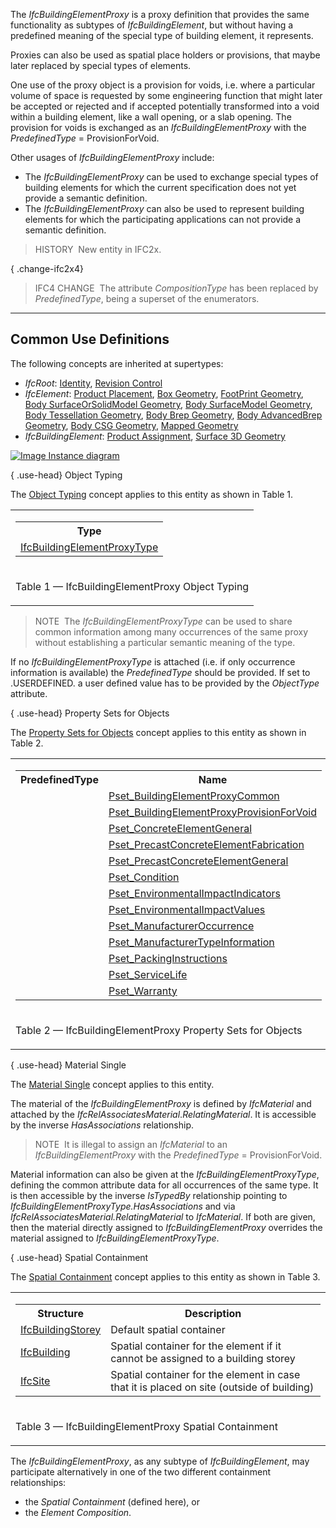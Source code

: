 ﻿The _IfcBuildingElementProxy_ is a proxy definition that provides the same functionality as subtypes of _IfcBuildingElement_, but without having a predefined meaning of the special type of building element, it represents.

Proxies can also be used as spatial place holders or provisions, that maybe later replaced by special types of elements.

One use of the proxy object is a provision for voids, i.e. where a particular volume of space is requested by some engineering function that might later be accepted or rejected and if accepted potentially transformed into a void within a building element, like a wall opening, or a slab opening. The provision for voids is exchanged as an _IfcBuildingElementProxy_ with the _PredefinedType_ = ProvisionForVoid.

Other usages of _IfcBuildingElementProxy_ include:

* The _IfcBuildingElementProxy_ can be used to exchange special types of building elements for which the current specification does not yet provide a semantic definition.
* The _IfcBuildingElementProxy_ can also be used to represent building elements for which the participating applications can not provide a semantic definition.

> HISTORY&nbsp; New entity in IFC2x.

{ .change-ifc2x4}
> IFC4 CHANGE&nbsp; The attribute _CompositionType_ has been replaced by _PredefinedType_, being a superset of the enumerators.

___
## Common Use Definitions
The following concepts are inherited at supertypes:

* _IfcRoot_: [Identity](../../templates/identity.htm), [Revision Control](../../templates/revision-control.htm)
* _IfcElement_: [Product Placement](../../templates/product-placement.htm), [Box Geometry](../../templates/box-geometry.htm), [FootPrint Geometry](../../templates/footprint-geometry.htm), [Body SurfaceOrSolidModel Geometry](../../templates/body-surfaceorsolidmodel-geometry.htm), [Body SurfaceModel Geometry](../../templates/body-surfacemodel-geometry.htm), [Body Tessellation Geometry](../../templates/body-tessellation-geometry.htm), [Body Brep Geometry](../../templates/body-brep-geometry.htm), [Body AdvancedBrep Geometry](../../templates/body-advancedbrep-geometry.htm), [Body CSG Geometry](../../templates/body-csg-geometry.htm), [Mapped Geometry](../../templates/mapped-geometry.htm)
* _IfcBuildingElement_: [Product Assignment](../../templates/product-assignment.htm), [Surface 3D Geometry](../../templates/surface-3d-geometry.htm)

[![Image](../../../img/diagram.png)&nbsp;Instance diagram](../../../annex/annex-d/common-use-definitions/ifcbuildingelementproxy.htm)

{ .use-head}
Object Typing

The [Object Typing](../../templates/object-typing.htm) concept applies to this entity as shown in Table 1.

<table>
<tr><td>
<table class="gridtable">
<tr><th><b>Type</b></th></tr>
<tr><td><a href="../../ifcsharedbldgelements/lexical/ifcbuildingelementproxytype.htm">IfcBuildingElementProxyType</a></td></tr>
</table>
</td></tr>
<tr><td><p class="table">Table 1 &mdash; IfcBuildingElementProxy Object Typing</p></td></tr></table>

> NOTE&nbsp; The _IfcBuildingElementProxyType_ can be used to share common information among many occurrences of the same proxy without establishing a particular semantic meaning of the type.

If no _IfcBuildingElementProxyType_ is attached (i.e. if only occurrence information is available) the _PredefinedType_ should be provided. If set to .USERDEFINED. a user defined value has to be provided by the _ObjectType_ attribute.

  
  
{ .use-head}
Property Sets for Objects

The [Property Sets for Objects](../../templates/property-sets-for-objects.htm) concept applies to this entity as shown in Table 2.

<table>
<tr><td>
<table class="gridtable">
<tr><th><b>PredefinedType</b></th><th><b>Name</b></th></tr>
<tr><td>&nbsp;</td><td><a href="../../psd/ifcsharedbldgelements/Pset_BuildingElementProxyCommon.xml">Pset_BuildingElementProxyCommon</a></td></tr>
<tr><td>&nbsp;</td><td><a href="../../psd/ifcsharedbldgelements/Pset_BuildingElementProxyProvisionForVoid.xml">Pset_BuildingElementProxyProvisionForVoid</a></td></tr>
<tr><td>&nbsp;</td><td><a href="../../psd/ifcstructuralelementsdomain/Pset_ConcreteElementGeneral.xml">Pset_ConcreteElementGeneral</a></td></tr>
<tr><td>&nbsp;</td><td><a href="../../psd/ifcstructuralelementsdomain/Pset_PrecastConcreteElementFabrication.xml">Pset_PrecastConcreteElementFabrication</a></td></tr>
<tr><td>&nbsp;</td><td><a href="../../psd/ifcstructuralelementsdomain/Pset_PrecastConcreteElementGeneral.xml">Pset_PrecastConcreteElementGeneral</a></td></tr>
<tr><td>&nbsp;</td><td><a href="../../psd/ifcsharedfacilitieselements/Pset_Condition.xml">Pset_Condition</a></td></tr>
<tr><td>&nbsp;</td><td><a href="../../psd/ifcproductextension/Pset_EnvironmentalImpactIndicators.xml">Pset_EnvironmentalImpactIndicators</a></td></tr>
<tr><td>&nbsp;</td><td><a href="../../psd/ifcproductextension/Pset_EnvironmentalImpactValues.xml">Pset_EnvironmentalImpactValues</a></td></tr>
<tr><td>&nbsp;</td><td><a href="../../psd/ifcsharedfacilitieselements/Pset_ManufacturerOccurrence.xml">Pset_ManufacturerOccurrence</a></td></tr>
<tr><td>&nbsp;</td><td><a href="../../psd/ifcsharedfacilitieselements/Pset_ManufacturerTypeInformation.xml">Pset_ManufacturerTypeInformation</a></td></tr>
<tr><td>&nbsp;</td><td><a href="../../psd/ifcsharedmgmtelements/Pset_PackingInstructions.xml">Pset_PackingInstructions</a></td></tr>
<tr><td>&nbsp;</td><td><a href="../../psd/ifcsharedfacilitieselements/Pset_ServiceLife.xml">Pset_ServiceLife</a></td></tr>
<tr><td>&nbsp;</td><td><a href="../../psd/ifcsharedfacilitieselements/Pset_Warranty.xml">Pset_Warranty</a></td></tr>
</table>
</td></tr>
<tr><td><p class="table">Table 2 &mdash; IfcBuildingElementProxy Property Sets for Objects</p></td></tr></table>

  
  
{ .use-head}
Material Single

The [Material Single](../../templates/material-single.htm) concept applies to this entity.

The material of the _IfcBuildingElementProxy_ is defined by _IfcMaterial_ and attached by the _IfcRelAssociatesMaterial_._RelatingMaterial_. It is accessible by the inverse _HasAssociations_ relationship.

> NOTE&nbsp; It is illegal to assign an _IfcMaterial_ to an _IfcBuildingElementProxy_ with the _PredefinedType_ = ProvisionForVoid.

Material information can also be given at the _IfcBuildingElementProxyType_, defining the common attribute data for all occurrences of the same type.&nbsp;It is then accessible by the inverse _IsTypedBy_ relationship pointing to _IfcBuildingElementProxyType.HasAssociations_ and via _IfcRelAssociatesMaterial.RelatingMaterial_ to _IfcMaterial_. If both are given, then the material directly assigned to _IfcBuildingElementProxy_ overrides the material assigned to _IfcBuildingElementProxyType_.

  
  
{ .use-head}
Spatial Containment

The [Spatial Containment](../../templates/spatial-containment.htm) concept applies to this entity as shown in Table 3.

<table>
<tr><td>
<table class="gridtable">
<tr><th><b>Structure</b></th><th><b>Description</b></th></tr>
<tr><td><a href="../../ifcproductextension/lexical/ifcbuildingstorey.htm">IfcBuildingStorey</a></td><td>Default spatial container </td></tr>
<tr><td><a href="../../ifcproductextension/lexical/ifcbuilding.htm">IfcBuilding</a></td><td>Spatial container for the element if it cannot be assigned to a building storey</td></tr>
<tr><td><a href="../../ifcproductextension/lexical/ifcsite.htm">IfcSite</a></td><td>Spatial container for the element in case that it is placed on site (outside of building)</td></tr>
</table>
</td></tr>
<tr><td><p class="table">Table 3 &mdash; IfcBuildingElementProxy Spatial Containment</p></td></tr></table>

The _IfcBuildingElementProxy_, as any subtype of _IfcBuildingElement_, may participate alternatively in one of the two different containment relationships:

* the _Spatial Containment_ (defined here), or
* the _Element Composition_.